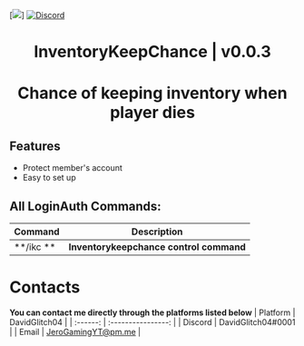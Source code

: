 [![](https://poggit.pmmp.io/shield.state/InventoryKeepChance)]
[![Discord](https://img.shields.io/discord/942248186670641202.svg?label=&logo=discord&logoColor=ffffff&color=7389D8&labelColor=6A7EC2)](https://discord.gg/34PC5u9W)
<div align="center">
<h1>InventoryKeepChance | v0.0.3<h1>
<p>Chance of keeping inventory when player dies</p>
</div>

## Features
- Protect member's account
- Easy to set up
 
## All LoginAuth Commands:

| **Command** | **Description** |
| --- | --- |
| **/ikc ** | **Inventorykeepchance control command** |

# Contacts
**You can contact me directly through the platforms listed below**
| Platform | DavidGlitch04             |
| :------: | :----------------: |
| Discord  | DavidGlitch04#0001        |
| Email    | JeroGamingYT@pm.me       |
